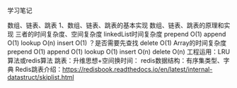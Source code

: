 学习笔记

数组、链表、跳表
1、数组、链表、跳表的基本实现
数组、链表、跳表的原理和实现
三者的时间复杂度、空间复杂度
linkedList时间复杂度
prepend O(1)
append O(1)
lookup O(n)
insert O(1) ？是否需要先查找
delete O(1)
Array的时间复杂度
prepend O(1)
append O(1)
lookup O(1)
insert O(n)
delete O(n)
工程运用：LRU算法或redis算法
跳表：升维思想+空间换时间：
redis数据结构：有序集类型、字典
Redis跳表介绍：https://redisbook.readthedocs.io/en/latest/internal-datastruct/skiplist.html